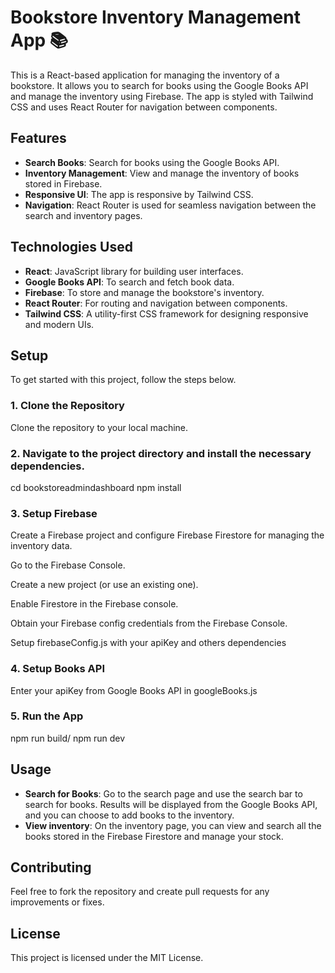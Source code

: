 # Bookstore Inventory Management App 📚

This is a React-based application for managing the inventory of a bookstore. It allows you to search for books using the Google Books API and manage the inventory using Firebase. The app is styled with Tailwind CSS and uses React Router for navigation between components.

## Features

- **Search Books**: Search for books using the Google Books API.
- **Inventory Management**: View and manage the inventory of books stored in Firebase.
- **Responsive UI**: The app is responsive by Tailwind CSS.
- **Navigation**: React Router is used for seamless navigation between the search and inventory pages.

## Technologies Used

- **React**: JavaScript library for building user interfaces.
- **Google Books API**: To search and fetch book data.
- **Firebase**: To store and manage the bookstore's inventory.
- **React Router**: For routing and navigation between components.
- **Tailwind CSS**: A utility-first CSS framework for designing responsive and modern UIs.

## Setup

To get started with this project, follow the steps below.

### 1. Clone the Repository

Clone the repository to your local machine.

### 2. Navigate to the project directory and install the necessary dependencies.

cd bookstoreadmindashboard
npm install

### 3. Setup Firebase

Create a Firebase project and configure Firebase Firestore for managing the inventory data.

Go to the Firebase Console.

Create a new project (or use an existing one).

Enable Firestore in the Firebase console.

Obtain your Firebase config credentials from the Firebase Console.

Setup firebaseConfig.js with your apiKey and others dependencies

### 4. Setup Books API

Enter your apiKey from Google Books API in googleBooks.js

### 5. Run the App

npm run build/ npm run dev

## Usage

- **Search for Books**: Go to the search page and use the search bar to search for books. Results will be displayed from the Google Books API, and you can choose to add books to the inventory.
- **View inventory**: On the inventory page, you can view and search all the books stored in the Firebase Firestore and manage your stock.

## Contributing

Feel free to fork the repository and create pull requests for any improvements or fixes.

## License

This project is licensed under the MIT License.
